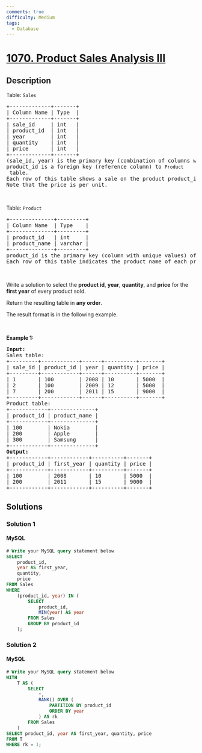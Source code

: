 ```yaml
---
comments: true
difficulty: Medium
tags:
  - Database
---
```


<!-- problem:start -->

# [1070. Product Sales Analysis III](https://leetcode.com/problems/product-sales-analysis-iii)

## Description

<!-- description:start -->

<p>Table: <code>Sales</code></p>

<pre>
+-------------+-------+
| Column Name | Type  |
+-------------+-------+
| sale_id     | int   |
| product_id  | int   |
| year        | int   |
| quantity    | int   |
| price       | int   |
+-------------+-------+
(sale_id, year) is the primary key (combination of columns with unique values) of this table.
product_id is a foreign key (reference column) to <code>Product</code> table.
Each row of this table shows a sale on the product product_id in a certain year.
Note that the price is per unit.
</pre>

<p>&nbsp;</p>

<p>Table: <code>Product</code></p>

<pre>
+--------------+---------+
| Column Name  | Type    |
+--------------+---------+
| product_id   | int     |
| product_name | varchar |
+--------------+---------+
product_id is the primary key (column with unique values) of this table.
Each row of this table indicates the product name of each product.
</pre>

<p>&nbsp;</p>

<p>Write a solution to select&nbsp;the <strong>product id</strong>, <strong>year</strong>, <strong>quantity</strong>, and <strong>price</strong> for the <strong>first year</strong> of every product sold.</p>

<p>Return the resulting table in <strong>any order</strong>.</p>

<p>The&nbsp;result format is in the following example.</p>

<p>&nbsp;</p>
<p><strong class="example">Example 1:</strong></p>

<pre>
<strong>Input:</strong> 
Sales table:
+---------+------------+------+----------+-------+
| sale_id | product_id | year | quantity | price |
+---------+------------+------+----------+-------+ 
| 1       | 100        | 2008 | 10       | 5000  |
| 2       | 100        | 2009 | 12       | 5000  |
| 7       | 200        | 2011 | 15       | 9000  |
+---------+------------+------+----------+-------+
Product table:
+------------+--------------+
| product_id | product_name |
+------------+--------------+
| 100        | Nokia        |
| 200        | Apple        |
| 300        | Samsung      |
+------------+--------------+
<strong>Output:</strong> 
+------------+------------+----------+-------+
| product_id | first_year | quantity | price |
+------------+------------+----------+-------+ 
| 100        | 2008       | 10       | 5000  |
| 200        | 2011       | 15       | 9000  |
+------------+------------+----------+-------+
</pre>

<!-- description:end -->

## Solutions

<!-- solution:start -->

### Solution 1

<!-- tabs:start -->

#### MySQL

```sql
# Write your MySQL query statement below
SELECT
    product_id,
    year AS first_year,
    quantity,
    price
FROM Sales
WHERE
    (product_id, year) IN (
        SELECT
            product_id,
            MIN(year) AS year
        FROM Sales
        GROUP BY product_id
    );
```

<!-- tabs:end -->

<!-- solution:end -->

<!-- solution:start -->

### Solution 2

<!-- tabs:start -->

#### MySQL

```sql
# Write your MySQL query statement below
WITH
    T AS (
        SELECT
            *,
            RANK() OVER (
                PARTITION BY product_id
                ORDER BY year
            ) AS rk
        FROM Sales
    )
SELECT product_id, year AS first_year, quantity, price
FROM T
WHERE rk = 1;
```

<!-- tabs:end -->

<!-- solution:end -->

<!-- problem:end -->

